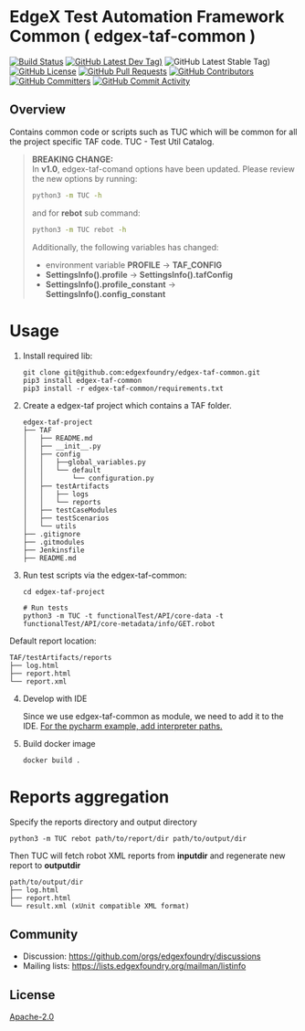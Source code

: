<!--

 Copyright (C) 2019 Intel Corporation
 Copyright (C) 2019-2025 IOTech Ltd
 SPDX-License-Identifier: Apache-2.0

-->

# EdgeX Test Automation Framework Common ( edgex-taf-common )
[![Build Status](https://jenkins.edgexfoundry.org/view/EdgeX%20Foundry%20Project/job/edgexfoundry/job/edgex-taf-common/job/main/badge/icon)](https://jenkins.edgexfoundry.org/view/EdgeX%20Foundry%20Project/job/edgexfoundry/job/edgex-taf-common/job/main/) [![GitHub Latest Dev Tag)](https://img.shields.io/github/v/tag/edgexfoundry/edgex-taf-common?include_prereleases&sort=semver&label=latest-dev)](https://github.com/edgexfoundry/edgex-taf-common/tags) ![GitHub Latest Stable Tag)](https://img.shields.io/github/v/tag/edgexfoundry/edgex-taf-common?sort=semver&label=latest-stable) [![GitHub License](https://img.shields.io/github/license/edgexfoundry/edgex-taf-common)](https://choosealicense.com/licenses/apache-2.0/) [![GitHub Pull Requests](https://img.shields.io/github/issues-pr-raw/edgexfoundry/edgex-taf-common)](https://github.com/edgexfoundry/edgex-taf-common/pulls) [![GitHub Contributors](https://img.shields.io/github/contributors/edgexfoundry/edgex-taf-common)](https://github.com/edgexfoundry/edgex-taf-common/contributors) [![GitHub Committers](https://img.shields.io/badge/team-committers-green)](https://github.com/orgs/edgexfoundry/teams/edgex-taf-committers/members) [![GitHub Commit Activity](https://img.shields.io/github/commit-activity/m/edgexfoundry/edgex-taf-common)](https://github.com/edgexfoundry/edgex-taf-common/commits)

## Overview
Contains common code or scripts such as TUC which will be common for all the project specific TAF code.
TUC - Test Util Catalog.

> **BREAKING CHANGE:**  
> In **v1.0**, edgex-taf-comand options have been updated.
> Please review the new options by running:
> ```bash
> python3 -m TUC -h
> ```
> and for **rebot** sub command:
> ```bash
> python3 -m TUC rebot -h
> ```
> Additionally, the following variables has changed:
> - environment variable **PROFILE** -> **TAF_CONFIG**
> - **SettingsInfo().profile** -> **SettingsInfo().tafConfig**
> - **SettingsInfo().profile_constant** -> **SettingsInfo().config_constant**

# Usage

1. Install required lib:
    ```shell script
    git clone git@github.com:edgexfoundry/edgex-taf-common.git
    pip3 install edgex-taf-common
    pip3 install -r edgex-taf-common/requirements.txt
    ```

2. Create a edgex-taf project which contains a TAF folder.

    ```
    edgex-taf-project
    ├── TAF
    │   ├── README.md
    │   ├── __init__.py
    │   ├── config
    │   │   ├──global_variables.py
    │   │   └── default
    │   │       └── configuration.py
    │   ├── testArtifacts
    │   │   ├── logs
    │   │   └── reports
    │   ├── testCaseModules
    │   ├── testScenarios
    │   └── utils
    ├── .gitignore
    ├── .gitmodules
    ├── Jenkinsfile
    ├── README.md
    ```
   
3. Run test scripts via the edgex-taf-common:
    ```shell script
    cd edgex-taf-project
   
    # Run tests
    python3 -m TUC -t functionalTest/API/core-data -t functionalTest/API/core-metadata/info/GET.robot
    ```

Default report location:
```
TAF/testArtifacts/reports
├── log.html
├── report.html
└── report.xml
```
   
4. Develop with IDE

   Since we use edgex-taf-common as module, we need to add it to the IDE. [For the pycharm example, add interpreter paths.](https://www.jetbrains.com/help/pycharm/installing-uninstalling-and-reloading-interpreter-paths.html)

5. Build docker image
    ```shell script
    docker build .
    ```

# Reports aggregation
Specify the reports directory and output directory

`python3 -m TUC rebot path/to/report/dir path/to/output/dir` 

Then TUC will fetch robot XML reports from **inputdir** and regenerate new report to **outputdir**
```
path/to/output/dir
├── log.html
├── report.html
└── result.xml (xUnit compatible XML format)
```

## Community
- Discussion: https://github.com/orgs/edgexfoundry/discussions
- Mailing lists: https://lists.edgexfoundry.org/mailman/listinfo

## License
[Apache-2.0](LICENSE)
